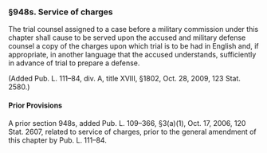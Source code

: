 ### §948s. Service of charges ###

The trial counsel assigned to a case before a military commission under this chapter shall cause to be served upon the accused and military defense counsel a copy of the charges upon which trial is to be had in English and, if appropriate, in another language that the accused understands, sufficiently in advance of trial to prepare a defense.

(Added Pub. L. 111–84, div. A, title XVIII, §1802, Oct. 28, 2009, 123 Stat. 2580.)

#### Prior Provisions ####

A prior section 948s, added Pub. L. 109–366, §3(a)(1), Oct. 17, 2006, 120 Stat. 2607, related to service of charges, prior to the general amendment of this chapter by Pub. L. 111–84.